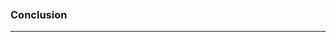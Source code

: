 <section class="no-padding" id="conclusion">
         <aside class="light">
      <div class="container text-center">
          <div class="call-to-action">
                   <br> <br> <br>
              <h3>Conclusion</h3>
                   <hr>
          </div>
      </div>
  </aside>

</section>

